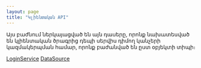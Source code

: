 ```yaml
---
layout: page
title: "Կլիենտական API" 
---
```


Այս բաժնում ներկայացված են այն դասերը, որոնք նախատեսված են կլիենտական ծրագրից դեպի սերվիս դիմող կանչերի կազմակերպման համար, որոնք բաժանված են ըստ օբյեկտի տիպի։

[LoginService](routes/LoginService.md)
[DataSource](routes/DataSource.md)